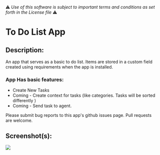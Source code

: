 :warning: *Use of this software is subject to important terms and conditions as set forth in the License file* :warning:

# To Do List App

## Description:

An app that serves as a basic to do list. Items are stored in a custom field created using requirements when the app is installed.

### App Has basic features:

* Create New Tasks
* Coming - Create context for tasks (like categories. Tasks will be sorted differently )
* Coming - Send task to agent.

Please submit bug reports to this app's github issues page. Pull requests are welcome.

## Screenshot(s):
![](http://cl.ly/ZoZ9/Screen%20Shot%202015-02-17%20at%2011.11.55%20AM.png)
